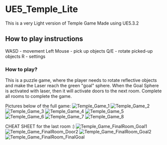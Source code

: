 # UE5_Temple_Lite

 This is a very Light version of Temple Game
 Made using UE5.3.2

 ## How to play instructions
WASD       - movement
Left Mouse - pick up objects
Q/E        - rotate picked-up objects
R          - settings

### How to play?
This is a puzzle game, where the player needs to rotate reflective objects and make the Laser reach the green "goal" sphere.
When the Goal Sphere is activated with laser, then it will activate doors to the next room.
Complete all rooms to complete the game.

Pictures below of the full game:
![Temple_Game_1](https://github.com/user-attachments/assets/5ab68744-a516-46d7-84df-d6cff4f4b58c)
![Temple_Game_2](https://github.com/user-attachments/assets/29e81db8-56cb-4ad0-81f4-79ac2844c069)
![Temple_Game_3](https://github.com/user-attachments/assets/e73b89a0-f545-43f9-b31f-287675004f97)
![Temple_Game_4](https://github.com/user-attachments/assets/0e985a47-774e-487a-a575-37754e250646)
![Temple_Game_5](https://github.com/user-attachments/assets/88895021-8dea-4076-8312-d9d9fa3498a6)
![Temple_Game_6](https://github.com/user-attachments/assets/de57f661-fc6d-4b3e-8a85-fab132308322)
![Temple_Game_7](https://github.com/user-attachments/assets/5f1d9cb5-84d7-4256-b969-c1bcf636ea61)
![Temple_Game_8](https://github.com/user-attachments/assets/42fde7b2-bf49-45f2-9d6c-66de734be7ea)

CHEAT SHEET for the last room :)
![Temple_Game_FinalRoom_Goal1](https://github.com/user-attachments/assets/d31cf40c-7452-4344-89bd-2c8a6e90dd2e)
![Temple_Game_FinalRoom_Door2](https://github.com/user-attachments/assets/02994bb4-c87c-4bd3-bfed-58b79d134684)
![Temple_Game_FinalRoom_Goal2](https://github.com/user-attachments/assets/9fe4a5bf-0d3d-452b-a932-66f608a85660)
![Temple_Game_FinalRoom_FinalGoal](https://github.com/user-attachments/assets/39cf7858-ef41-4dac-a158-cc8c10316e52)
